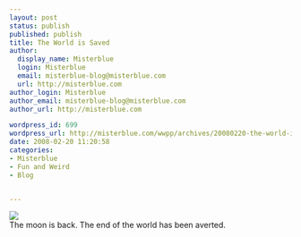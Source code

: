 ```yaml
---
layout: post
status: publish
published: publish
title: The World is Saved
author:
  display_name: Misterblue
  login: Misterblue
  email: misterblue-blog@misterblue.com
  url: http://misterblue.com
author_login: Misterblue
author_email: misterblue-blog@misterblue.com
author_url: http://misterblue.com

wordpress_id: 699
wordpress_url: http://misterblue.com/wwpp/archives/20080220-the-world-is-saved
date: 2008-02-20 11:20:58
categories:
- Misterblue
- Fun and Weird
- Blog


---
```

<div class="g2image_float_left"><a href="/images/oldimages/IMG_1392.jpg"><img src="/images/oldimages/thumb/IMG_1392.jpg" class="oldImageThumb"/></a></div>The moon is back. The end of the world has been averted. 
